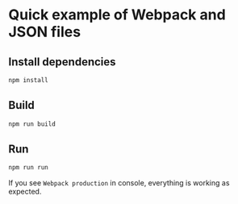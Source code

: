 # Quick example of Webpack and JSON files

## Install dependencies
```bash
npm install
```

## Build 
```bash
npm run build
```

## Run
```bash
npm run run
```

If you see `Webpack production` in console, everything is working as expected.
